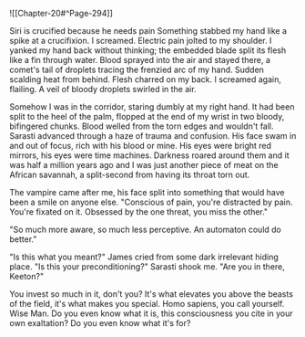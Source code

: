 ![[Chapter-20#^Page-294]]

Siri is crucified because he needs pain
Something stabbed my hand like a spike at a crucifixion.
I screamed. Electric pain jolted to my shoulder. I yanked my hand back without thinking; the
embedded blade split its flesh like a fin through water. Blood sprayed into the air and stayed there, a
comet's tail of droplets tracing the frenzied arc of my hand.
Sudden scalding heat from behind. Flesh charred on my back. I screamed again, flailing. A veil of
bloody droplets swirled in the air.


Somehow I was in the corridor, staring dumbly at my right hand. It had been split to the heel of the
palm, flopped at the end of my wrist in two bloody, bifingered chunks. Blood welled from the torn
edges and wouldn't fall. Sarasti advanced through a haze of trauma and confusion. His face swam in
and out of focus, rich with his blood or mine. His eyes were bright red mirrors, his eyes were time
machines. Darkness roared around them and it was half a million years ago and I was just another
piece of meat on the African savannah, a split-second from having its throat torn out.



The vampire came after me, his face split into something that would have been a smile on anyone else.
"Conscious of pain, you're distracted by pain. You're fixated on it. Obsessed by the one threat, you
miss the other."


"So much more aware, so much less perceptive. An automaton could do better."


"Is this what you meant?" James cried from some dark irrelevant hiding place. "Is this your
preconditioning?"
Sarasti shook me. "Are you in there, Keeton?"


You invest so much in it, don't you? It's what elevates you above the beasts of the field, it's what
makes you special. Homo sapiens, you call yourself. Wise Man. Do you even know what it is, this
consciousness you cite in your own exaltation? Do you even know what it's for?